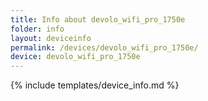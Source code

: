 ```yaml
---
title: Info about devolo_wifi_pro_1750e
folder: info
layout: deviceinfo
permalink: /devices/devolo_wifi_pro_1750e/
device: devolo_wifi_pro_1750e
---
```

{% include templates/device_info.md %}
